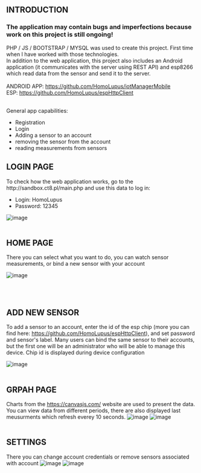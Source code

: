 
<h2> INTRODUCTION </h2>
<h3>  The application may contain bugs and imperfections because work on this project is still ongoing!</h3> 


PHP / JS / BOOTSTRAP / MYSQL was used to create this project.
First time when I have worked with those technologies. <br>
In addition to the web application, this project also includes an Android application (it communicates with the server using REST API) and esp8266 which read data from the sensor and send it to the server.
<br><br>
ANDROID APP: https://github.com/HomoLupus/iotManagerMobile
<br> 
ESP: https://github.com/HomoLupus/espHttpClient
<br><br>


General app capabilities:

<ul>
  <li>Registration</li>
  <li>Login</li>
  <li>Adding a sensor to an account</li>
  <li>removing the sensor from the account</li>
  <li>reading measurements from sensors</li>
</ul>


<h2> LOGIN PAGE </h2>
To check how the web application works, go to the http://sandbox.ct8.pl/main.php
and use this data to log in:
<ul>
  <li>Login: HomoLupus</li>
  <li>Password: 12345</li>
</ul>

![image](https://user-images.githubusercontent.com/83671766/189491663-7d95f72c-05ce-4d05-b5f1-b014e88eb69d.png)
<br><br>



<h2> HOME PAGE </h2>
There you can select what you want to do, you can watch sensor measurements, or bind a new sensor with your account

![image](https://user-images.githubusercontent.com/83671766/189493065-36fda15e-43be-4372-8cb2-fce971428f3a.png)

<br><br>

<h2> ADD NEW SENSOR </h2>

To add a sensor to an account, enter the id of the esp chip (more you can find here: https://github.com/HomoLupus/espHttpClient), and set password and sensor's label. Many users can bind the same sensor to their accounts, but the first one will be an administrator who will be able to manage this device. Chip id is displayed during device configuration

![image](https://user-images.githubusercontent.com/83671766/189493368-f5cb2fd3-748d-48b0-af83-fc7b68ad853b.png)
<br><br>

<h2> GRPAH PAGE </h2>

Charts from the https://canvasjs.com/ website are used to present the data.
You can view data from different periods, there are also displayed last meusurments which refresh everey 10 seconds. 
![image](https://user-images.githubusercontent.com/83671766/189493891-0c5b23f1-b664-4b80-a30a-0c9e0e1b0c19.png)
![image](https://user-images.githubusercontent.com/83671766/189494641-b2ce0da6-3b9f-4cdd-9cda-203f44305971.png)
<br><br>

<h2> SETTINGS </h2>

There you can change account credentials or remove sensors associated with account
![image](https://user-images.githubusercontent.com/83671766/189493969-4b8d8b56-9afc-4851-994e-e14fd546d2e7.png)
![image](https://user-images.githubusercontent.com/83671766/189494006-06f0a5a7-c7d9-425c-be68-99347a263e80.png)




